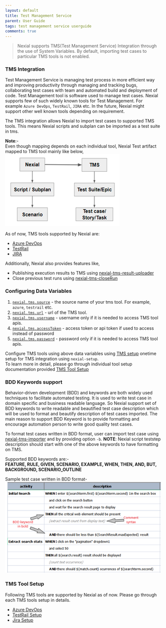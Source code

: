 ```yaml
---
layout: default
title: Test Management Service
parent: User Guide
tags: test management service userguide
comments: true
---
```



> Nexial supports TMS(Test Management Service) Integration through the use of System Variables. By default, importing
> test cases to particular TMS tools is not enabled.

### TMS Integration
Test Management Service is managing test process in more efficient way and improving productivity through
managing and tracking bugs, collaborating test cases with team and automated build and deployment of code. Test
Management tool is software used to manage test cases. Nexial supports few of such widely known tools for
Test Management. For example `Azure DevOps`, `TestRail`, `JIRA` etc. In the future, Nexial might support other well
known tools depending on requirement.

The TMS integration allows Nexial to import test cases to supported TMS tools. This means Nexial scripts and subplan
can be imported as a test suite in tms.

**Note**:-<br/>
Even though mapping depends on each individual tool, Nexial Test artifact mapped to TMS tool mainly like below,
![](image/TmsManagement_01.png)

As of now, TMS tools supported by Nexial are:
- [Azure DevOps](https://azure.microsoft.com/en-in/services/devops/)
- [TestRail](https://www.gurock.com/testrail/)
- [JIRA](https://www.atlassian.com/software/jira)

Additionally, Nexial also provides features like,
- Publishing execution results to TMS using [nexial-tms-result-uploader](BatchFiles#nexial-tms-result-uploader)
- Close previous test runs using [nexial-tms-closeRun](BatchFiles#nexial-tms-closeRun)

### Configuring Data Variables
1. [`nexial.tms.source`](../systemvars/index#nexial.tms.source) - the source name of your tms tool. For example, `azure`, `testrail` etc.
2. [`nexial.tms.url`](../systemvars/index#nexial.tms.url) - url of the TMS tool.
3. [`nexial.tms.username`](../systemvars/index#nexial.tms.username) - username only if it is needed to access TMS tool apis.
4. [`nexial.tms.accessToken`](../systemvars/index#nexial.tms.accessToken) - access token or api token if used to access instead of password
5. [`nexial.tms.password`](../systemvars/index#nexial.tms.password) - password only if it is needed to access TMS tool apis.

Configure TMS tools using above data variables using [TMS setup](../userguide/ServiceIntegration#tms-integration-setup)
onetime setup for TMS integration using `nexial-setup`.<br/>
To learn more in detail, please go through individual tool setup documentation provided [TMS Tool Setup](#tms-tool-setup)

### BDD Keywords support
Behavior-driven development (BDD) and keywords are both widely used techniques to facilitate automated testing. It is 
used to write test case in domain specific and business readable language. So Nexial support set of BDD keywords to 
write readable and beautified test case description which will be used to format and beautify description of test cases 
imported. The main reason to support BDD Keyword is to provide formatting and encourage automation person to write good
quality test cases. <br/>

To format test cases written in BDD format, user can import test case using [nexial-tms-importer](BatchFiles#nexial-tms-importer)
and by providing option `-b`.
**NOTE**: Nexial script teststep description should start with one of the above keywords to have formatting on TMS.

Supported BDD keywords are:-<br/>
**FEATURE, RULE, GIVEN, SCENARIO, EXAMPLE, WHEN, THEN, AND, BUT, BACKGROUND, SCENARIO_OUTLINE**<br/>

Sample test case written in BDD format-<br/>
![](image/TmsManagement_02.png)

### TMS Tool Setup
Following TMS tools are supported by Nexial as of now. Please go through each TMS tools setup in details.
- [Azure DevOps](AzureDevOpsSetup)
- [TestRail Setup](TestRailSetup)
- [Jira Setup](JiraSetup)
